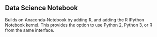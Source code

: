 Data Science Notebook
---------------------
Builds on Anaconda-Notebook by adding R, and adding the R IPython Notebook kernel. This provides the option to use Python 2, Python 3, or R from the same interface.
